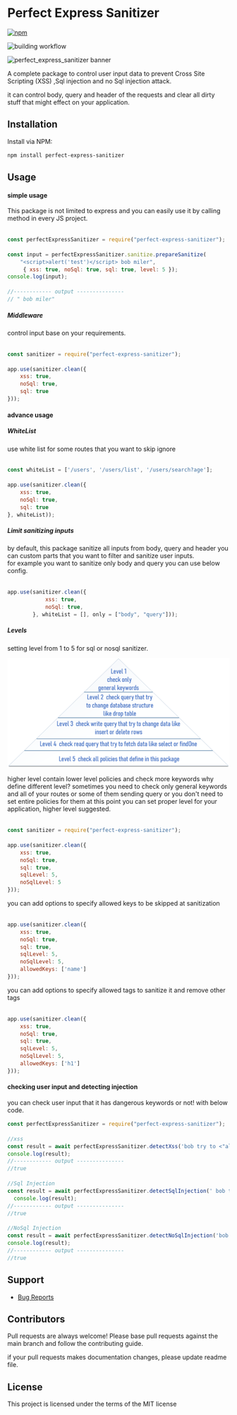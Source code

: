 # Perfect Express Sanitizer
[![npm](https://img.shields.io/npm/v/perfect-express-sanitizer.svg?style=flat-square)](https://www.npmjs.com/package/perfect-express-sanitizer)

![building workflow](https://github.com/hamedpa/perfect-express-sanitizer/actions/workflows/actions.yml/badge.svg)

![perfect_express_sanitizer banner](https://github.com/hamedpa/perfect-express-sanitizer/blob/master/img/logo.png?raw=true)


A complete package to control user input data to prevent Cross Site Scripting (XSS) ,Sql injection and no Sql injection attack.

it can control body, query and header of the requests and clear all dirty stuff that might effect on your application.

## Installation
Install via NPM:

```bash
npm install perfect-express-sanitizer
```

## Usage

#### simple usage

This package is not limited to express and you can easily use it by calling method in every JS project.
```javascript

const perfectExpressSanitizer = require("perfect-express-sanitizer");

const input = perfectExpressSanitizer.sanitize.prepareSanitize(
    "<script>alert('test')</script> bob miler",
     { xss: true, noSql: true, sql: true, level: 5 });
console.log(input);

//------------ output ---------------
// " bob miler"
```
##### Middleware
control input base on your requirements.
```javascript

const sanitizer = require("perfect-express-sanitizer");

app.use(sanitizer.clean({
    xss: true,
    noSql: true,
    sql: true
}));
```

#### advance usage
##### WhiteList

use white list for some routes that you want to skip ignore
```javascript

const whiteList = ['/users', '/users/list', '/users/search?age'];

app.use(sanitizer.clean({
    xss: true,
    noSql: true,
    sql: true
}, whiteList));
```

##### Limit sanitizing inputs
by default, this package sanitize all inputs from body, query and header you can custom parts that you want to filter and sanitize user inputs. </br> for example you want to sanitize only body and query you can use below config.

```javascript

app.use(sanitizer.clean({
            xss: true,
            noSql: true,
        }, whiteList = [], only = ["body", "query"]));
```

##### Levels
setting level from 1 to 5 for sql or nosql sanitizer.
<!-- ![alt text](https://github.com/hamedpa/perfect-express-sanitizer/blob/master/img/levels.png?raw=true) -->
<img src="./img/levels.png">

higher level contain lower level policies and check more keywords 
why define different level?
sometimes you need to check only general keywords and all of your routes or some of them sending query or you don't need to set entire policies for them at this point you can set proper level for your application, higher level suggested.



```javascript

const sanitizer = require("perfect-express-sanitizer");

app.use(sanitizer.clean({
    xss: true,
    noSql: true,
    sql: true,
    sqlLevel: 5,
    noSqlLevel: 5
}));
```
you can add options to specify allowed keys to be skipped at sanitization

```javascript

app.use(sanitizer.clean({
    xss: true,
    noSql: true,
    sql: true,
    sqlLevel: 5,
    noSqlLevel: 5,
    allowedKeys: ['name']
}));
```
you can add options to specify allowed tags to sanitize it and remove other tags

```javascript

app.use(sanitizer.clean({
    xss: true,
    noSql: true,
    sql: true,
    sqlLevel: 5,
    noSqlLevel: 5,
    allowedKeys: ['h1']
}));
```

#### checking user input and detecting injection
you can check user input that it has dangerous keywords or not! with below code.

```javascript
const perfectExpressSanitizer = require("perfect-express-sanitizer");

//xss
const result = await perfectExpressSanitizer.detectXss('bob try to <"alert(1)');
console.log(result);
//------------ output ---------------
//true

//Sql Injection
const result = await perfectExpressSanitizer.detectSqlInjection(' bob try to create table', 5);
  console.log(result);
//------------ output ---------------
//true

//NoSql Injection
const result = await perfectExpressSanitizer.detectNoSqlInjection('bob try to findOne', 5);
console.log(result);
//------------ output ---------------
//true
```
## Support
  - [Bug Reports](https://github.com/hamedpa/perfect-express-sanitizer/issues/)

## Contributors
<p>
Pull requests are always welcome! Please base pull requests against the main branch and follow the contributing guide.

if your pull requests makes documentation changes, please update readme file.
</p>

## License

This project is licensed under the terms of the
MIT license
